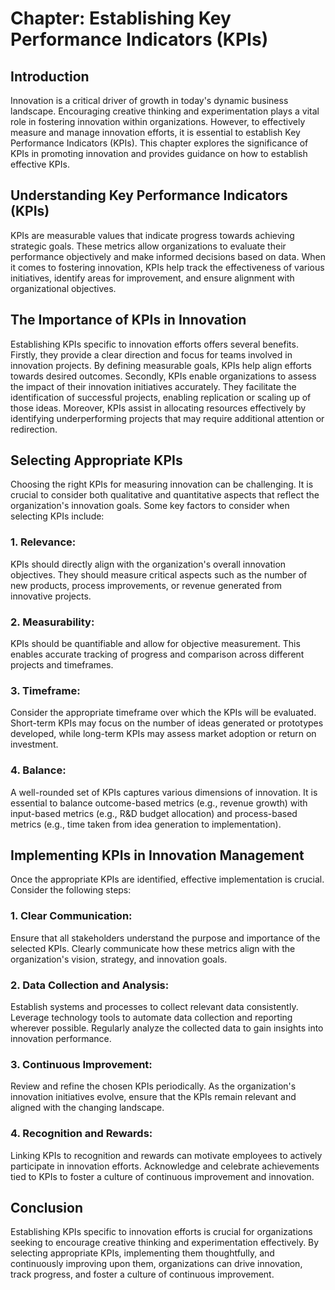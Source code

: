 Chapter: Establishing Key Performance Indicators (KPIs)
=======================================================

Introduction
------------

Innovation is a critical driver of growth in today's dynamic business landscape. Encouraging creative thinking and experimentation plays a vital role in fostering innovation within organizations. However, to effectively measure and manage innovation efforts, it is essential to establish Key Performance Indicators (KPIs). This chapter explores the significance of KPIs in promoting innovation and provides guidance on how to establish effective KPIs.

Understanding Key Performance Indicators (KPIs)
-----------------------------------------------

KPIs are measurable values that indicate progress towards achieving strategic goals. These metrics allow organizations to evaluate their performance objectively and make informed decisions based on data. When it comes to fostering innovation, KPIs help track the effectiveness of various initiatives, identify areas for improvement, and ensure alignment with organizational objectives.

The Importance of KPIs in Innovation
------------------------------------

Establishing KPIs specific to innovation efforts offers several benefits. Firstly, they provide a clear direction and focus for teams involved in innovation projects. By defining measurable goals, KPIs help align efforts towards desired outcomes. Secondly, KPIs enable organizations to assess the impact of their innovation initiatives accurately. They facilitate the identification of successful projects, enabling replication or scaling up of those ideas. Moreover, KPIs assist in allocating resources effectively by identifying underperforming projects that may require additional attention or redirection.

Selecting Appropriate KPIs
--------------------------

Choosing the right KPIs for measuring innovation can be challenging. It is crucial to consider both qualitative and quantitative aspects that reflect the organization's innovation goals. Some key factors to consider when selecting KPIs include:

### 1. Relevance:

KPIs should directly align with the organization's overall innovation objectives. They should measure critical aspects such as the number of new products, process improvements, or revenue generated from innovative projects.

### 2. Measurability:

KPIs should be quantifiable and allow for objective measurement. This enables accurate tracking of progress and comparison across different projects and timeframes.

### 3. Timeframe:

Consider the appropriate timeframe over which the KPIs will be evaluated. Short-term KPIs may focus on the number of ideas generated or prototypes developed, while long-term KPIs may assess market adoption or return on investment.

### 4. Balance:

A well-rounded set of KPIs captures various dimensions of innovation. It is essential to balance outcome-based metrics (e.g., revenue growth) with input-based metrics (e.g., R\&D budget allocation) and process-based metrics (e.g., time taken from idea generation to implementation).

Implementing KPIs in Innovation Management
------------------------------------------

Once the appropriate KPIs are identified, effective implementation is crucial. Consider the following steps:

### 1. Clear Communication:

Ensure that all stakeholders understand the purpose and importance of the selected KPIs. Clearly communicate how these metrics align with the organization's vision, strategy, and innovation goals.

### 2. Data Collection and Analysis:

Establish systems and processes to collect relevant data consistently. Leverage technology tools to automate data collection and reporting wherever possible. Regularly analyze the collected data to gain insights into innovation performance.

### 3. Continuous Improvement:

Review and refine the chosen KPIs periodically. As the organization's innovation initiatives evolve, ensure that the KPIs remain relevant and aligned with the changing landscape.

### 4. Recognition and Rewards:

Linking KPIs to recognition and rewards can motivate employees to actively participate in innovation efforts. Acknowledge and celebrate achievements tied to KPIs to foster a culture of continuous improvement and innovation.

Conclusion
----------

Establishing KPIs specific to innovation efforts is crucial for organizations seeking to encourage creative thinking and experimentation effectively. By selecting appropriate KPIs, implementing them thoughtfully, and continuously improving upon them, organizations can drive innovation, track progress, and foster a culture of continuous improvement.
